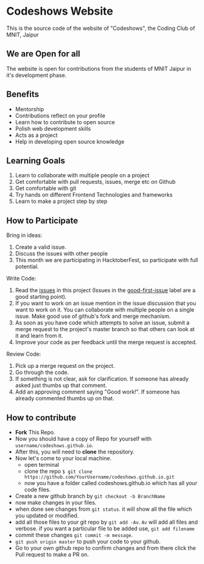 Codeshows Website
=================
This is the source code of the website of "Codeshows", the Coding Club of MNIT, Jaipur

We are Open for all
-----------
The website is open for contributions from the students of MNIT Jaipur in it's development phase.

Benefits
--------
* Mentorship
* Contributions reflect on your profile
* Learn how to contribute to open source
* Polish web development skills
* Acts as a project
* Help in developing open source knowledge

Learning Goals
--------------
1. Learn to collaborate with multiple people on a project
2. Get comfortable with pull requests, issues, merge etc on Github
3. Get comfortable with git
4. Try hands on different Frontend Technologies and frameworks
5. Learn to make a project step by step

How to Participate
------------------

Bring in ideas:

1. Create a valid issue.
2. Discuss the issues with other people
3. This month we are participating in HacktoberFest, so participate with full potential.

Write Code:

1. Read the [issues](https://github.com/codeshows/codeshows.github.io/issues) in this project (Issues in the [good-first-issue](https://github.com/codeshows/codeshows.github.io/labels/good%20first%20issue) label are a good starting point).
2. If you want to work on an issue mention in the issue discussion that you want to work on it. You can collaborate with multiple people on a single issue. Make good use of github's fork and merge mechanism.
3. As soon as you have code which attempts to solve an issue, submit a merge request to the project's master branch so that others can look at it and learn from it.
4. Improve your code as per feedback until the merge request is accepted.

Review Code:

1. Pick up a merge request on the project.
2. Go through the code.
3. If something is not clear, ask for clarification. If someone has already asked just thumbs up that comment.
4. Add an approving comment saying "Good work!". If someone has already commented thumbs up on that.

## How to contribute

* **Fork** This Repo.
* Now you should have a copy of Repo for yourself with `username/codeshows.github.io`.
* After this, you will need to **clone** the repository.
* Now let's come to your local machine.
    * open terminal
    * clone the repo `$ git clone https://github.com/YourUsername/codeshows.github.io.git`
    * now you have a folder called codeshows.github.io which has all your code files.
* Create a new github branch by `git checkout -b BranchName`
* now make changes in your files.
* when done see changes from `git status`. it will show all the file which you updated or modified.
* add all those files to your git repo by `git add -Av`. `Av` will add all files and verbose. if you want a particular file to be added use, `git add filename`
* commit these changes `git commit -m message`.
* `git push origin master` to push your code to your github.
* Go to your own github repo to confirm changes and from there click the Pull request to make a PR on.
